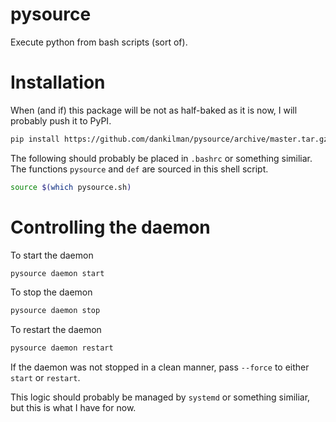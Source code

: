 pysource
========

Execute python from bash scripts (sort of).


Installation
===========

When (and if) this package will be not as half-baked as it is now, I will probably push it to PyPI.
```bash
pip install https://github.com/dankilman/pysource/archive/master.tar.gz
```

The following should probably be placed in `.bashrc` or something similiar.
The functions `pysource` and `def` are sourced in this shell script.
```bash
source $(which pysource.sh)
```

Controlling the daemon
======================

To start the daemon
```bash
pysource daemon start
```

To stop the daemon
```bash
pysource daemon stop
```

To restart the daemon
```bash
pysource daemon restart
```

If the daemon was not stopped in a clean manner, pass `--force` to either `start` or `restart`.

This logic should probably be managed by `systemd` or something similiar, but this is what I have for now.

